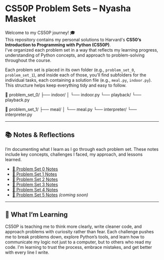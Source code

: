 # CS50P Problem Sets – Nyasha Masket

Welcome to my CS50P journey! 🎓  
This repository contains my personal solutions to Harvard's **CS50’s Introduction to Programming with Python (CS50P)**.  
I've organized each problem set in a way that reflects my learning progress, understanding of Python concepts, and approach to problem-solving throughout the course.

Each problem set is placed in its own folder (e.g., `problem_set_0`, `problem_set_1`), and inside each of those, you’ll find subfolders for the individual tasks, each containing a solution file (e.g., `meal.py`, `indoor.py`). This structure helps keep everything tidy and easy to follow.

📁 problem_set_0/
├── indoor/
│ └── indoor.py
└── playback/
└── playback.py

📁 problem_set_1/
├── meal/
│ └── meal.py
└── interpreter/
└── interpreter.py

---

## 📚 Notes & Reflections

I’m documenting what I learn as I go through each problem set. These notes include key concepts, challenges I faced, my approach, and lessons learned.

- [📝 Problem Set 0 Notes](problem_set_0/NOTES.md)
- [📝 Problem Set 1 Notes](problem_set_1/NOTES.md) 
- [📝 Problem Set 2 Notes](problem_set_2/NOTES.md) 
- [📝 Problem Set 3 Notes](problem_set_3/NOTES.md)
- [📝 Problem Set 4 Notes](problem_set_4/NOTES.md) 
- [📝 Problem Set 5 Notes](problem_set_5/NOTES.md) _(coming soon)_
---

## 🌱 What I’m Learning

CS50P is teaching me to think more clearly, write cleaner code, and approach problems with curiosity rather than fear. Each challenge pushes me to break problems down, explore Python’s tools, and learn how to communicate my logic not just to a computer, but to others who read my code. I'm learning to trust the process, embrace mistakes, and get better with every line I write.
